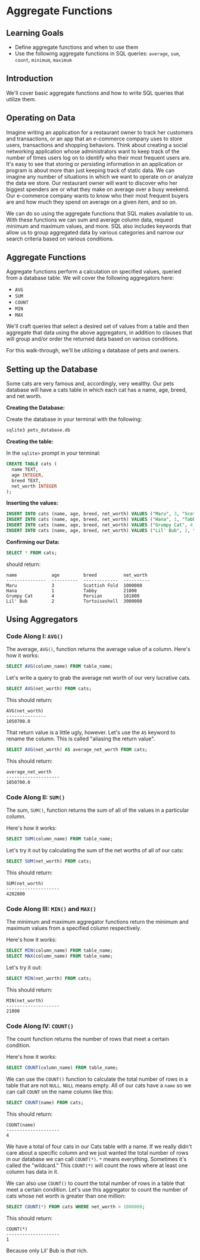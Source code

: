 # Aggregate Functions

## Learning Goals

- Define aggregate functions and when to use them
- Use the following aggregate functions in SQL queries: `average`, `sum`, `count`, `minimum`, `maximum`

## Introduction

We'll cover basic aggregate functions and how to write SQL queries that utilize them.

## Operating on Data

Imagine writing an application for a restaurant owner to track her customers and
transactions, or an app that an e-commerce company uses to store users,
transactions and shopping behaviors. Think about creating a social networking
application whose administrators want to keep track of the number of times users
log on to identify who their most frequent users are. It's easy to see that
storing or persisting information in an application or program is about more
than just keeping track of static data. We can imagine any number of situations
in which we want to operate on or analyze the data we store. Our restaurant
owner will want to discover who her biggest spenders are or what they make on
average over a busy weekend. Our e-commerce company wants to know who their most
frequent buyers are and how much they spend on average on a given item, and so
on.

We can do so using the aggregate functions that SQL makes available to us. With
these functions we can sum and average column data, request minimum and maximum
values, and more. SQL also includes keywords that allow us to group aggregated
data by various categories and narrow our search criteria based on various
conditions.

## Aggregate Functions

Aggregate functions perform a calculation on specified values, queried from a
database table. We will cover the following aggregators here:

* `AVG`
* `SUM`
* `COUNT`
* `MIN`
* `MAX`

We'll craft queries that select a desired set of values from a table and then
aggregate that data using the above aggregators, in addition to clauses that
will group and/or order the returned data based on various conditions.

For this walk-through, we'll be utilizing a database of pets and owners.

## Setting up the Database

Some cats are very famous and, accordingly, very wealthy. Our pets database will
have a cats table in which each cat has a name, age, breed, and net worth.

**Creating the Database:**

Create the database in your terminal with the following:

```bash
sqlite3 pets_database.db
```

**Creating the table:**

In the `sqlite>` prompt in your terminal:

```sql
CREATE TABLE cats (
  name TEXT,
  age INTEGER,
  breed TEXT,
  net_worth INTEGER
);
```

**Inserting the values:**

```sql
INSERT INTO cats (name, age, breed, net_worth) VALUES ("Maru", 3, "Scottish Fold", 1000000);
INSERT INTO cats (name, age, breed, net_worth) VALUES ("Hana", 1, "Tabby", 21000);
INSERT INTO cats (name, age, breed, net_worth) VALUES ("Grumpy Cat", 4, "Persian", 181800);
INSERT INTO cats (name, age, breed, net_worth) VALUES ("Lil' Bub", 2, "Tortoiseshell", 3000000);
```

**Confirming our Data:**

```sql
SELECT * FROM cats;
```

should return:

```
name             age         breed          net_worth
---------------  ----------  -------------  ----------
Maru             3           Scottish Fold  1000000
Hana             1           Tabby          21000
Grumpy Cat       4           Persian        181800
Lil' Bub         2           Tortoiseshell  3000000  
```

## Using Aggregators

### Code Along I: `AVG()`

The average, `AVG()`, function returns the average value of a column. Here's how
it works:

```sql
SELECT AVG(column_name) FROM table_name;
```

Let's write a query to grab the average net worth of our very lucrative cats.

```sql
SELECT AVG(net_worth) FROM cats;
```

This should return:

```
AVG(net_worth)
---------------
1050700.0
```

That return value is a little ugly, however. Let's use the `AS` keyword to
rename the column. This is called "aliasing the return value".

```sql
SELECT AVG(net_worth) AS average_net_worth FROM cats;
```

This should return:

```
average_net_worth
--------------------
1050700.0
```

### Code Along II: `SUM()`

The sum, `SUM()`, function returns the sum of all of the values in a particular
column.

Here's how it works:

```sql
SELECT SUM(column_name) FROM table_name;
```

Let's try it out by calculating the sum of the net worths of all of our cats:

```sql
SELECT SUM(net_worth) FROM cats;
```

This should return:

```
SUM(net_worth)
--------------------
4202800
```

### Code Along III: `MIN()` and `MAX()`

The minimum and maximum aggregator functions return the minimum and maximum
values from a specified column respectively.

Here's how it works:

```sql
SELECT MIN(column_name) FROM table_name;
SELECT MAX(column_name) FROM table_name;
```

Let's try it out:

```sql
SELECT MIN(net_worth) FROM cats;
```

This should return:

```
MIN(net_worth)
--------------------
21000
```

### Code Along IV: `COUNT()`

The count function returns the number of rows that meet a certain condition.

Here's how it works:

```sql
SELECT COUNT(column_name) FROM table_name;
```

We can use the `COUNT()` function to calculate the total number of rows in a
table that are not `NULL`. `NULL` means empty. All of our cats have a `name` so
we can call `COUNT` on the name column like this:

```sql
SELECT COUNT(name) FROM cats;
```

This should return:

```
COUNT(name)
--------------------
4
```

We have a total of four cats in our Cats table with a name. If we really didn't
care about a specific column and we just wanted the total number of rows in our
database we can call `COUNT(*)`. `*` means everything. Sometimes it's called the
"wildcard." This `COUNT(*)` will count the rows where at least one column has
data in it.

We can also use `COUNT()` to count the total number of rows in a table that meet
a certain condition. Let's use this aggregator to count the number of cats whose
net worth is greater than one million:

```sql
SELECT COUNT(*) FROM cats WHERE net_worth > 1000000;
```

This should return:

```
COUNT(*)
--------------------
1
```

Because only Lil' Bub is *that* rich.
